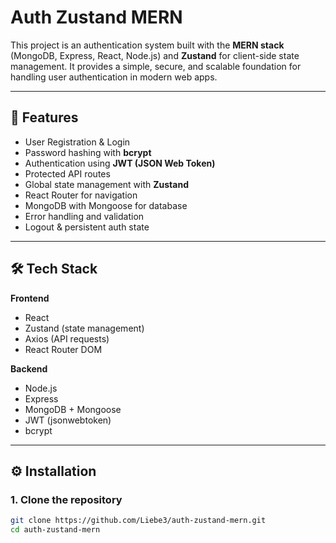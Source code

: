 # Auth Zustand MERN

This project is an authentication system built with the **MERN stack** (MongoDB, Express, React, Node.js) and **Zustand** for client-side state management. It provides a simple, secure, and scalable foundation for handling user authentication in modern web apps.

---

## 🚀 Features

- User Registration & Login
- Password hashing with **bcrypt**
- Authentication using **JWT (JSON Web Token)**
- Protected API routes
- Global state management with **Zustand**
- React Router for navigation
- MongoDB with Mongoose for database
- Error handling and validation
- Logout & persistent auth state

---

## 🛠 Tech Stack

**Frontend**  
- React  
- Zustand (state management)  
- Axios (API requests)  
- React Router DOM  

**Backend**  
- Node.js  
- Express  
- MongoDB + Mongoose  
- JWT (jsonwebtoken)  
- bcrypt  

---

## ⚙️ Installation

### 1. Clone the repository
```bash
git clone https://github.com/Liebe3/auth-zustand-mern.git
cd auth-zustand-mern
